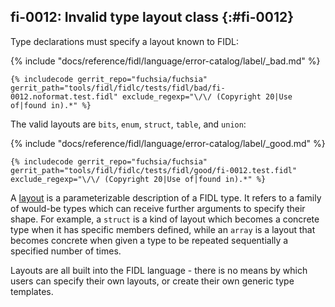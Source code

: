 ## fi-0012: Invalid type layout class {:#fi-0012}

Type declarations must specify a layout known to FIDL:

{% include "docs/reference/fidl/language/error-catalog/label/_bad.md" %}

```fidl
{% includecode gerrit_repo="fuchsia/fuchsia" gerrit_path="tools/fidl/fidlc/tests/fidl/bad/fi-0012.noformat.test.fidl" exclude_regexp="\/\/ (Copyright 20|Use of|found in).*" %}
```

<!-- TODO(https://fxbug.dev/42062984): Add `overlay` to the list once it lands. -->

The valid layouts are `bits`, `enum`, `struct`, `table`, and `union`:

{% include "docs/reference/fidl/language/error-catalog/label/_good.md" %}

```fidl
{% includecode gerrit_repo="fuchsia/fuchsia" gerrit_path="tools/fidl/fidlc/tests/fidl/good/fi-0012.test.fidl" exclude_regexp="\/\/ (Copyright 20|Use of|found in).*" %}
```

A [layout][docs-fidl-lexicon-types] is a parameterizable description of a FIDL
type. It refers to a family of would-be types which can receive further
arguments to specify their shape. For example, a `struct` is a kind of layout
which becomes a concrete type when it has specific members defined, while an
`array` is a layout that becomes concrete when given  a type to be repeated
sequentially a specified number of times.

Layouts are all built into the FIDL language - there is no means by which users
can specify their own layouts, or create their own generic type templates.

[docs-fidl-lexicon-types]: /docs/reference/fidl/language/lexicon.md#type-terms
